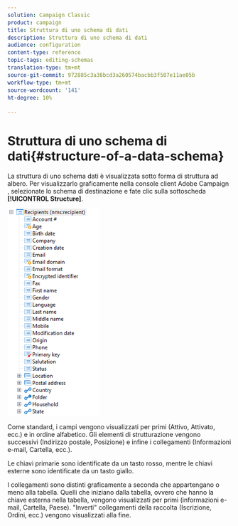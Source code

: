 ```yaml
---
solution: Campaign Classic
product: campaign
title: Struttura di uno schema di dati
description: Struttura di uno schema di dati
audience: configuration
content-type: reference
topic-tags: editing-schemas
translation-type: tm+mt
source-git-commit: 972885c3a38bcd3a260574bacbb3f507e11ae05b
workflow-type: tm+mt
source-wordcount: '141'
ht-degree: 10%

---
```



# Struttura di uno schema di dati{#structure-of-a-data-schema}

La struttura di uno schema dati è visualizzata sotto forma di struttura ad albero. Per visualizzarlo graficamente nella console client Adobe Campaign , selezionate lo schema di destinazione e fate clic sulla sottoscheda **[!UICONTROL Structure]**.

![](assets/d_ncs_integration_schema_arbo.png)

Come standard, i campi vengono visualizzati per primi (Attivo, Attivato, ecc.) e in ordine alfabetico. Gli elementi di strutturazione vengono successivi (Indirizzo postale, Posizione) e infine i collegamenti (Informazioni e-mail, Cartella, ecc.).

Le chiavi primarie sono identificate da un tasto rosso, mentre le chiavi esterne sono identificate da un tasto giallo.

I collegamenti sono distinti graficamente a seconda che appartengano o meno alla tabella. Quelli che iniziano dalla tabella, ovvero che hanno la chiave esterna nella tabella, vengono visualizzati per primi (informazioni e-mail, Cartella, Paese). &quot;Inverti&quot; collegamenti della raccolta (Iscrizione, Ordini, ecc.) vengono visualizzati alla fine.
